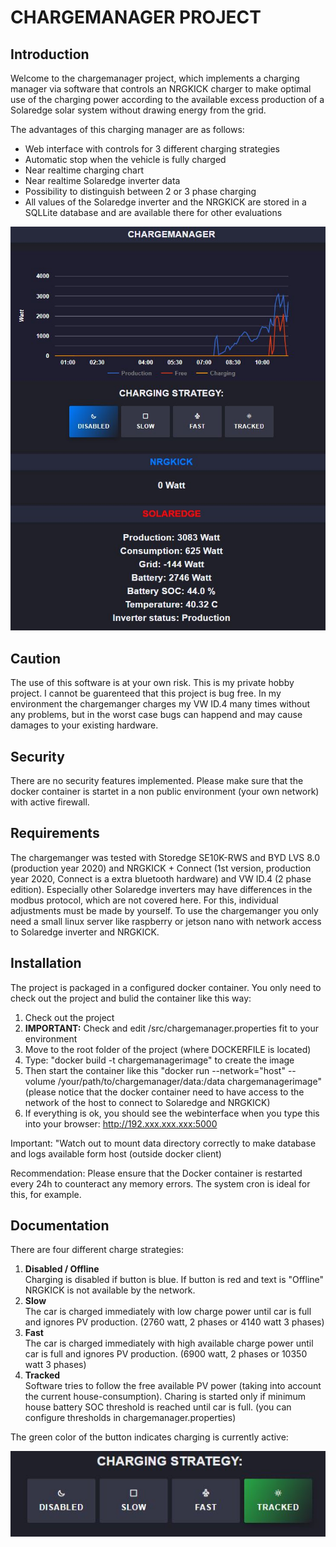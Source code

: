 # CHARGEMANAGER PROJECT 
## Introduction
Welcome to the chargemanager project, which implements a charging manager via software that controls an NRGKICK charger to make optimal use of the charging power according to the available excess production of a Solaredge solar system without drawing energy from the grid.

The advantages of this charging manager are as follows:

* Web interface with controls for 3 different charging strategies
* Automatic stop when the vehicle is fully charged
* Near realtime charging chart
* Near realtime Solaredge inverter data
* Possibility to distinguish between 2 or 3 phase charging
* All values of the Solaredge inverter and the NRGKICK are stored in a SQLLite database and are available there for other evaluations

![picture alt](https://github.com/tcoq/chargemanager/blob/main/chargemanager.jpg?raw=true "Screenshot")

## Caution 
The use of this software is at your own risk. This is my private hobby project. I cannot be guarenteed that this project is bug free. In my environment the chargemanger charges my VW ID.4 many times without any problems, but in the worst case bugs can happend and may cause damages to your existing hardware.

## Security
There are no security features implemented. Please make sure that the docker container is startet in a non public environment (your own network) with active firewall.

## Requirements
The chargemanger was tested with Storedge SE10K-RWS and BYD LVS 8.0 (production year 2020) and NRGKICK + Connect (1st version, production year 2020, Connect is a extra bluetooth hardware) and VW ID.4 (2 phase edition). Especially  other Solaredge inverters may have differences in the modbus protocol, which are not covered here. For this, individual adjustments must be made by yourself. To use the chargemanger you only need a small linux server like raspberry or jetson nano with network access to Solaredge inverter and NRGKICK.

## Installation

The project is packaged in a configured docker container. You only need to check out the project and bulid the container like this way:

1. Check out the project
2. **IMPORTANT:** Check and edit /src/chargemanager.properties fit to your environment 
3. Move to the root folder of the project (where DOCKERFILE is located)
4. Type: "docker build -t chargemanagerimage" to create the image
5. Then start the container like this "docker run --network="host" --volume /your/path/to/chargemanager/data:/data chargemanagerimage" (please notice that the docker container need to have access to the network of the host to connect to Solaredge and NRGKICK)
6. If everything is ok, you should see the webinterface when you type this into your browser: http://192.xxx.xxx.xxx:5000

Important: "Watch out to mount data directory correctly to make database and logs available form host (outside docker client)

Recommendation: 
Please ensure that the Docker container is restarted every 24h to counteract any memory errors. The system cron is ideal for this, for example.

## Documentation
There are four different charge strategies:

1. **Disabled / Offline**<br/>
  Charging is disabled if button is blue. If button is red and text is "Offline" NRGKICK is not available by the network.
3. **Slow**<br/>
  The car is charged immediately with low charge power until car is full and ignores PV production. (2760 watt, 2 phases or 4140 watt 3 phases)
5. **Fast**<br/>
  The car is charged immediately with high available charge power until car is full and ignores PV production. (6900 watt, 2 phases or 10350 watt 3 phases)
7. **Tracked**<br/>
  Software tries to follow the free available PV power (taking into account the current house-consumption). Charing is started only if minimum house battery SOC threshold is reached until car is full. (you can configure thresholds in chargemanager.properties)
  
The green color of the button indicates charging is currently active:

![picture alt](https://github.com/tcoq/chargemanager/blob/main/green.jpg?raw=true "Screenshot")
